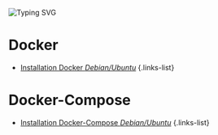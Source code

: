 ![Typing SVG](https://readme-typing-svg.demolab.com?font=Fira+Code&weight=600&size=30&duration=1500&pause=3000&width=600&height=100&lines=Conteneurisation)
# Docker
- [Installation Docker *Debian/Ubuntu*](/Conteneurisation/install-docker)
{.links-list}

# Docker-Compose
- [Installation Docker-Compose *Debian/Ubuntu*](/Conteneurisation/install-docker-compose)
{.links-list}
